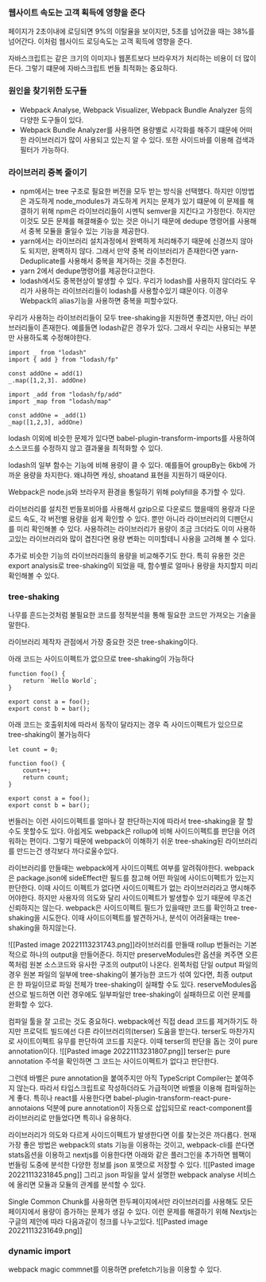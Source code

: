 ### 웹사이트 속도는 고객 획득에 영향을 준다
페이지가 2초이내에 로딩되면 9%의 이탈율을 보이지만, 5초를 넘어갔을 때는 38%를 넘어간다. 이처럼 웹사이드 로딩속도는 고객 획득에 영향을 준다.

자바스크립트는 같은 크기의 이미지나 웹폰트보다 브라우저가 처리하는 비용이 더 많이 든다. 그렇기 떄문에 자바스크립트 번들 최적화는 중요하다.

### 원인을 찾기위한 도구들
- Webpack Analyse, Webpack Visualizer, Webpack Bundle Analyzer 등의 다양한 도구들이 있다.
- Webpack Bundle Analyzer를 사용하면 용량별로 시각화를 해주기 떄문에 어떠한 라이브러리가 많이 사용되고 있는지 알 수 있다. 또한 사이드바를 이용해 검색과 필터가 가능하다.

### 라이브러리 중복 줄이기   
- npm에서는 tree 구조로 필요한 버전을 모두 받는 방식을 선택했다. 하지만 이방법은 과도하게 node_modules가 과도하게 커지는 문제가 있기 떄문에 이 문제를 해결하기 위해 npm은 라이브러리들이 시멘틱 semver을 지킨다고 가정한다. 하지만 이것도 모든 문제를 해결해줄수 있는 것은 아니기 때문에 dedupe 명령어를 사용해서 중복 모듈을 줄일수 있는 기능을 제공한다.
- yarn에서는 라이브러리 설치과정에서 완벽하게 처리해주기 때문에 신경쓰지 않아도 되지만, 완벽하지 않다. 그래서 만약 중복 라이브러리가 존재한다면 yarn-Deduplicate를 사용해서 중복을 제거하는 것을 추천한다.
- yarn 2에서 dedupe명령어를 제공한다고한다.
- lodash에서도 중복현상이 발생할 수 있다. 우리가 lodash를 사용하지 않더라도 우리가 사용하는 라이브러리들이 lodash를 사용할수있기 떄문이다. 이경우 Webpack의 alias기능을 사용하면 중복을 피할수있다.

우리가 사용하는 라이브러리들이 모두 tree-shaking을 지원하면 좋겠지만, 아닌 라이브러리들이 존재한다. 예를들면 lodash같은 경우가 있다. 그래서 우리는 사용되는 부분만 사용하도록 수정해야한다.
```tsx
import _ from "lodash"
import { add } from "lodash/fp"

const addOne = add(1)
_.map([1,2,3]. addOne)
```

```tsx
import _add from "lodash/fp/add"
import _map from "lodash/map"

const addOne = _add(1)
_map([1,2,3], addOne)
```

lodash 이외에 비슷한 문제가 있다면 babel-plugin-transform-imports를 사용하여 소스코드를 수정하지 않고 결과물을 최적화할 수 있다.

lodash의 일부 함수는 기능에 비해 용량이 클 수 있다. 예를들어 groupBy는 6kb에 가까운 용량을 차지한다. 왜냐하면 캐싱, shoatand 표현을 지원하기 때문이다.

Webpack은 node.js와 브라우저 환경을 통일하기 위해 polyfill을 추가할 수 있다.

라이브러리를 설치전 번들포비아를 사용해서 gzip으로 다운로드 했을때의 용량과 다운로드 속도, 각 버전별 용량을 쉽게 확인할 수 있다. 뿐만 아니라 라이브러리의 디펜던시를 미리 확인해볼 수 있다. 사용하려는 라이브러리가 용량이 조금 크더라도 이미 사용하고있는 라이브러리와 많이 겹친다면 용량 변화는 미미할테니 사용을 고려해 볼 수 있다.

추가로 비슷한 기능의 라이브러리들의 용량을 비교해주기도 한다. 특히 유용한 것은 export analysis로 tree-shaking이 되었을 때, 함수별로 얼마나 용량을 차지할지 미리 확인해볼 수 있다.

### tree-shaking
나무를 흔드는것처럼 불필요한 코드를 정적분석을 통해 필요한 코드만 가져오는 기술을 말한다.

라이브러리 제작자 관점에서 가장 중요한 것은 tree-shaking이다.

아래 코드는 사이드이펙트가 없으므로 tree-shaking이 가능하다
```tsx
function foo() {
	return `Hello World`;
}

export const a = foo();
export const b = bar();
```


아래 코드는 호출위치에 따라서 동작이 달라지는 경우 즉 사이드이펙트가 있으므로 tree-shaking이 불가능하다
```tsx
let count = 0;

function foo() {
	count++;
	return count;
}

export const a = foo();
export const b = bar();
```

번들러는 이런 사이드이펙트를 얼마나 잘 판단하는지에 따라서 tree-shaking을 잘 할 수도 못할수도 있다. 아쉽게도 webpack은 rollup에 비해 사이드이펙트를 판단을 어려워하는 편이다. 그렇기 때문에 webpack이 이해하기 쉬운 tree-shaking된 라이브러리를 만드는건 생각보다 까다로울수있다.

라이브러리를 만들때는 webpack에게 사이드이펙트 여부를 알려줘야한다. webpack은 package.json에 sideEffect란 필드를 참고해 어떤 파일에 사이드이펙트가 있는지 판단한다. 이때 사이드 이펙트가 없다면 사이드이펙트가 없는 라이브러리라고 명시해주어야한다. 하지만 사용자의 의도와 달리 사이드이펙트가 발생할수 있기 때문에 무조건 신뢰하지는 않는다. webpack은 사이드이펙트 필드가 있을때만 코드를 확인하고 tree-shaking을 시도한다. 이때 사이드이펙트를 발견하거나, 분석이 어려울때는 tree-shaking을 하지않는다.

![[Pasted image 20221113231743.png]]라이브러리를 만들때 rollup 번들러는 기본적으로 하나의 output을 만들어준다. 하지만 preserveModules란 옵션을 켜주면 오른쪽처럼 원본 소스코드와 유사한 구조의 output이 나온다. 왼쪽처럼 단일 output 파일의 경우 원본 파일의 일부에 tree-shaking이 불가능한 코드가 섞여 있다면, 최종 output은 한 파일이므로 파일 전체가  tree-shaking이 실패할 수도 있다. reserveModules옵션으로 빌드하면 이런 경우에도 일부파일만  tree-shaking이 실패하므로 이런 문제를 완화할 수 있다.

컴파일 툴을 잘 고르는 것도 중요하다. webpack에선 직접 dead 코드를 제거하기도 하지만 프로덕트 빌드에선 다른 라이브러리의(terser) 도움을 받는다. terser도 마찬가지로 사이트이펙트 유무를 판단하여 코드를 지운다. 이때 terser의 판단을 돕는 것이 pure annotation이다.
![[Pasted image 20221113231807.png]]
terser는 pure annotation 주석을 확인하면 그 코드는 사이드이펙트가 없다고 판단한다.

그런데 바벨은 pure annotation을 붙여주지만 아직 TypeScript Compiler는 붙여주지 않는다. 따라서 타입스크립트로 작성하더라도 가급적이면 바벨을 이용해 컴파일하는게 좋다. 특히나 react를 사용한다면 babel-plugin-transform-react-pure-annotaions 덕분에 pure annotation이 자동으로 삽입되므로 react-component를 라이브러리로 만들었다면 특히나 유용하다.


라이브러리가 의도와 다르게 사이드이펙트가 발생한다면 이를 찾는것은 까다롭다. 현재 가장 좋은 방법은 webpack의 stats 기능을 이용하는 것이고, webpack-cli를 쓴다면 stats옵션을 이용하고 nextjs를 이용한다면 아래와 같은 플러그인을 추가하면 웹팩이 번들링 도중에 분석한 다양한 정보를 json 포맷으로 저장할 수 있다.
![[Pasted image 20221113231845.png]]
그리고 json 파일을 앞서 설명한 webpack analyse 서비스에 올리면 모듈과 모듈의 관계를 분석할 수 있다.

Single Common Chunk를 사용하면 한두페이지에서만 라이브러리를 사용해도 모든  페이지에서 용량이 증가하는 문제가 생길 수 있다. 이런 문제를 해결하기 위해 Nextjs는 구글의 제안에 따라 다음과같이 청크를 나누고있다.
![[Pasted image 20221113231649.png]]
### dynamic import
webpack magic commnet를 이용하면 prefetch기능을 이용할 수 있다.